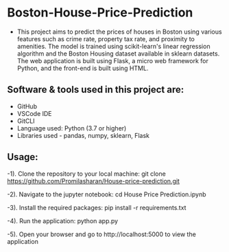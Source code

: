 # Boston-House-Price-Prediction
- This project aims to predict the prices of houses in Boston using various features such as crime rate, property tax rate, and proximity to amenities. The model is trained using scikit-learn's linear regression algorithm and the Boston Housing dataset available in sklearn datasets. The web application is built using Flask, a micro web framework for Python, and the front-end is built using HTML.
## Software & tools used in this project are:
- GitHub
- VSCode IDE
- GitCLI
- Language used: Python (3.7 or higher)
- Libraries used - pandas, numpy, sklearn, Flask
## Usage:

-1). Clone the repository to your local machine:
 git clone https://github.com/Promilasharan/House-price-prediction.git
 
-2). Navigate to the jupyter notebook: 
cd House Price Prediction.ipynb

-3). Install the required packages:
pip install -r requirements.txt

-4). Run the application:
python app.py

-5). Open your browser and go to http://localhost:5000 to view the application
